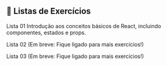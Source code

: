 ## 📑 Listas de Exercícios
Lista 01
Introdução aos conceitos básicos de React, incluindo componentes, estados e props.

Lista 02
(Em breve: Fique ligado para mais exercícios!)

Lista 03
(Em breve: Fique ligado para mais exercícios!)
